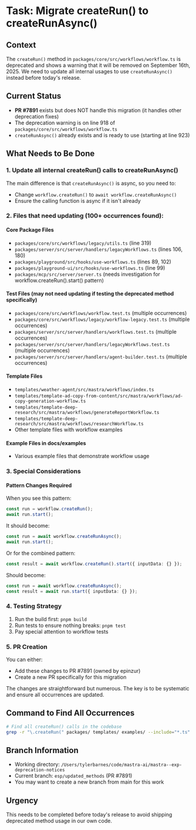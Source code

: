 # Task: Migrate createRun() to createRunAsync()

## Context

The `createRun()` method in `packages/core/src/workflows/workflow.ts` is deprecated and shows a warning that it will be removed on September 16th, 2025. We need to update all internal usages to use `createRunAsync()` instead before today's release.

## Current Status

- **PR #7891** exists but does NOT handle this migration (it handles other deprecation fixes)
- The deprecation warning is on line 918 of `packages/core/src/workflows/workflow.ts`
- `createRunAsync()` already exists and is ready to use (starting at line 923)

## What Needs to Be Done

### 1. Update all internal createRun() calls to createRunAsync()

The main difference is that `createRunAsync()` is async, so you need to:

- Change `workflow.createRun()` to `await workflow.createRunAsync()`
- Ensure the calling function is async if it isn't already

### 2. Files that need updating (100+ occurrences found):

#### Core Package Files

- `packages/core/src/workflows/legacy/utils.ts` (line 319)
- `packages/server/src/server/handlers/legacyWorkflows.ts` (lines 106, 180)
- `packages/playground/src/hooks/use-workflows.ts` (lines 89, 102)
- `packages/playground-ui/src/hooks/use-workflows.ts` (line 99)
- `packages/mcp/src/server/server.ts` (needs investigation for workflow.createRun().start() pattern)

#### Test Files (may not need updating if testing the deprecated method specifically)

- `packages/core/src/workflows/workflow.test.ts` (multiple occurrences)
- `packages/core/src/workflows/legacy/workflow-legacy.test.ts` (multiple occurrences)
- `packages/server/src/server/handlers/workflows.test.ts` (multiple occurrences)
- `packages/server/src/server/handlers/legacyWorkflows.test.ts` (multiple occurrences)
- `packages/server/src/server/handlers/agent-builder.test.ts` (multiple occurrences)

#### Template Files

- `templates/weather-agent/src/mastra/workflows/index.ts`
- `templates/template-ad-copy-from-content/src/mastra/workflows/ad-copy-generation-workflow.ts`
- `templates/template-deep-research/src/mastra/workflows/generateReportWorkflow.ts`
- `templates/template-deep-research/src/mastra/workflows/researchWorkflow.ts`
- Other template files with workflow examples

#### Example Files in docs/examples

- Various example files that demonstrate workflow usage

### 3. Special Considerations

#### Pattern Changes Required

When you see this pattern:

```typescript
const run = workflow.createRun();
await run.start();
```

It should become:

```typescript
const run = await workflow.createRunAsync();
await run.start();
```

Or for the combined pattern:

```typescript
const result = await workflow.createRun().start({ inputData: {} });
```

Should become:

```typescript
const run = await workflow.createRunAsync();
const result = await run.start({ inputData: {} });
```

### 4. Testing Strategy

1. Run the build first: `pnpm build`
2. Run tests to ensure nothing breaks: `pnpm test`
3. Pay special attention to workflow tests

### 5. PR Creation

You can either:

- Add these changes to PR #7891 (owned by epinzur)
- Create a new PR specifically for this migration

The changes are straightforward but numerous. The key is to be systematic and ensure all occurrences are updated.

## Command to Find All Occurrences

```bash
# Find all createRun() calls in the codebase
grep -r "\.createRun(" packages/ templates/ examples/ --include="*.ts" --include="*.tsx"
```

## Branch Information

- Working directory: `/Users/tylerbarnes/code/mastra-ai/mastra--exp-deprecation-notices`
- Current branch: `esp/updated_methods` (PR #7891)
- You may want to create a new branch from main for this work

## Urgency

This needs to be completed before today's release to avoid shipping deprecated method usage in our own code.
